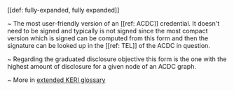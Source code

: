 [[def: fully-expanded, fully expanded]]

~ The most user-friendly version of an [[ref: ACDC]] credential. It doesn't need to be signed and typically is not signed since the most compact version which is signed can be computed from this form and then the signature can be looked up in the [[ref: TEL]] of the ACDC in question. 

~ Regarding the graduated disclosure objective this form is the one with the highest amount of disclosure for a given node of an ACDC graph.

~ More in <a href="https://weboftrust.github.io/WOT-terms/docs/glossary/fully-expanded">extended KERI glossary</a>
